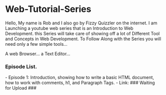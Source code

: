 <h1>Web-Tutorial-Series</h1>

Hello, My name is Rob and I also go by Fizzy Quizzler on the internet. I am Launching a youtube web series that is an
Introduction to Web Development. this Series will take care of showing off a lot of Different Tool and Concepts in
Web Development. To Follow Along with the Series you will need only a few simple tools...

A web Browser...
a Text Editor...

<h3>Episode List.</h3>
 - Episode 1: Introduction, showing how to write a basic HTML document, how to work with comments, h1, and Paragraph Tags.
    - Link: ### Waiting for Upload ###